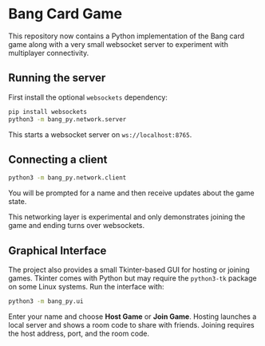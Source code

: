 # Bang Card Game

This repository now contains a Python implementation of the Bang card game along with a very small websocket server to experiment with multiplayer connectivity.

## Running the server

First install the optional `websockets` dependency:

```bash
pip install websockets
python3 -m bang_py.network.server
```

This starts a websocket server on `ws://localhost:8765`.

## Connecting a client

```bash
python3 -m bang_py.network.client
```

You will be prompted for a name and then receive updates about the game state.

This networking layer is experimental and only demonstrates joining the game and ending turns over websockets.

## Graphical Interface

The project also provides a small Tkinter-based GUI for hosting or joining games. Tkinter comes with Python but may require the `python3-tk` package on some Linux systems.
Run the interface with:

```bash
python3 -m bang_py.ui
```

Enter your name and choose **Host Game** or **Join Game**. Hosting launches a local server and shows a room code to share with friends. Joining requires the host address, port, and the room code.

